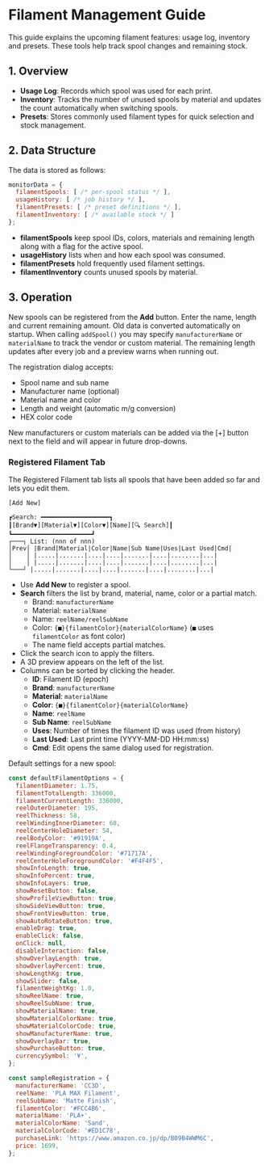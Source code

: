 # Filament Management Guide

This guide explains the upcoming filament features: usage log, inventory and presets. These tools help track spool changes and remaining stock.

## 1. Overview
- **Usage Log**: Records which spool was used for each print.
- **Inventory**: Tracks the number of unused spools by material and updates the count automatically when switching spools.
- **Presets**: Stores commonly used filament types for quick selection and stock management.

## 2. Data Structure
The data is stored as follows:
```javascript
monitorData = {
  filamentSpools: [ /* per-spool status */ ],
  usageHistory: [ /* job history */ ],
  filamentPresets: [ /* preset definitions */ ],
  filamentInventory: [ /* available stock */ ]
};
```
- **filamentSpools** keep spool IDs, colors, materials and remaining length along with a flag for the active spool.
- **usageHistory** lists when and how each spool was consumed.
- **filamentPresets** hold frequently used filament settings.
- **filamentInventory** counts unused spools by material.

## 3. Operation
New spools can be registered from the **Add** button. Enter the name, length and current remaining amount. Old data is converted automatically on startup. When calling `addSpool()` you may specify `manufacturerName` or `materialName` to track the vendor or custom material. The remaining length updates after every job and a preview warns when running out.

The registration dialog accepts:
- Spool name and sub name
- Manufacturer name (optional)
- Material name and color
- Length and weight (automatic m/g conversion)
- HEX color code

New manufacturers or custom materials can be added via the [+] button next to the field and will appear in future drop-downs.

### Registered Filament Tab

The Registered Filament tab lists all spools that have been added so far and lets you edit them.

```
[Add New]

┏Search: ━━━━━━━━━━━━━━━━━━━┓
┃[Brand▼][Material▼][Color▼][Name][🔍 Search]┃
┗━━━━━━━━━━━━━━━━━━━━━━┛
┌───┐ List: (nnn of nnn)
│Prev│ |Brand|Material|Color|Name|Sub Name|Uses|Last Used|Cmd|
│    │ |.....|.......|....|....|.......|....|........|...|
│    │ |.....|.......|....|....|.......|....|........|...|
└───┘ |.....|.......|....|....|.......|....|........|...|
```

- Use **Add New** to register a spool.
- **Search** filters the list by brand, material, name, color or a partial match.
  - Brand: `manufacturerName`
  - Material: `materialName`
  - Name: `reelName/reelSubName`
  - Color: `{■}{filamentColor}{materialColorName}` (`■` uses `filamentColor` as font color)
  - The name field accepts partial matches.
- Click the search icon to apply the filters.
- A 3D preview appears on the left of the list.
- Columns can be sorted by clicking the header.
  - **ID**: Filament ID (epoch)
  - **Brand**: `manufacturerName`
  - **Material**: `materialName`
  - **Color**: `{■}{filamentColor}{materialColorName}`
  - **Name**: `reelName`
  - **Sub Name**: `reelSubName`
  - **Uses**: Number of times the filament ID was used (from history)
  - **Last Used**: Last print time (YYYY-MM-DD HH:mm:ss)
  - **Cmd**: Edit opens the same dialog used for registration.

Default settings for a new spool:
```javascript
const defaultFilamentOptions = {
  filamentDiameter: 1.75,
  filamentTotalLength: 336000,
  filamentCurrentLength: 336000,
  reelOuterDiameter: 195,
  reelThickness: 58,
  reelWindingInnerDiameter: 68,
  reelCenterHoleDiameter: 54,
  reelBodyColor: '#91919A',
  reelFlangeTransparency: 0.4,
  reelWindingForegroundColor: '#71717A',
  reelCenterHoleForegroundColor: '#F4F4F5',
  showInfoLength: true,
  showInfoPercent: true,
  showInfoLayers: true,
  showResetButton: false,
  showProfileViewButton: true,
  showSideViewButton: true,
  showFrontViewButton: true,
  showAutoRotateButton: true,
  enableDrag: true,
  enableClick: false,
  onClick: null,
  disableInteraction: false,
  showOverlayLength: true,
  showOverlayPercent: true,
  showLengthKg: true,
  showSlider: false,
  filamentWeightKg: 1.0,
  showReelName: true,
  showReelSubName: true,
  showMaterialName: true,
  showMaterialColorName: true,
  showMaterialColorCode: true,
  showManufacturerName: true,
  showOverlayBar: true,
  showPurchaseButton: true,
  currencySymbol: '¥',
};

const sampleRegistration = {
  manufacturerName: 'CC3D',
  reelName: 'PLA MAX Filament',
  reelSubName: 'Matte Finish',
  filamentColor: '#FCC4B6',
  materialName: 'PLA+',
  materialColorName: 'Sand',
  materialColorCode: '#ED1C78',
  purchaseLink: 'https://www.amazon.co.jp/dp/B09B4WWM6C',
  price: 1699,
};
```
